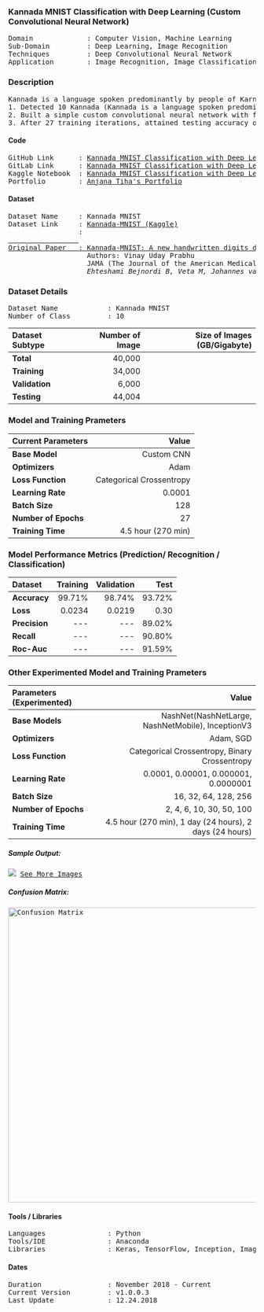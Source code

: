 ### Kannada MNIST Classification with Deep Learning (Custom Convolutional Neural Network) 
<pre>
Domain             : Computer Vision, Machine Learning
Sub-Domain         : Deep Learning, Image Recognition
Techniques         : Deep Convolutional Neural Network
Application        : Image Recognition, Image Classification
</pre>

### Description
<pre>
Kannada is a language spoken predominantly by people of Karnataka in southwestern India. The language has roughly 45 million native speakers and is written using the Kannada script.
1. Detected 10 Kannada (Kannada is a language spoken predominantly by people of Karnataka in southwestern India. The language has roughly 45 million native speakers) digits from images with Custom Convolutional Neural Network.
2. Built a simple custom convolutional neural network with few 2D convolutional, Maxpool and 1 dense layer with around 888K trainable params.
3. After 27 training iterations, attained testing accuracy of 97.70% and loss 0.03 on 60K (12MB+) OCR image dataset.
</pre>

#### Code
<pre>
GitHub Link      : <a href=https://github.com/anjanatiha/Kannada-MNIST-Classification-with-Deep-Learning>Kannada MNIST Classification with Deep Learning (GitHub)</a>
GitLab Link      : <a href=https://gitlab.com/anjanatiha/Kannada-MNIST-Classification-with-Deep-Learning>Kannada MNIST Classification with Deep Learning (GitLab)</a>
Kaggle Notebook  : <a href=https://www.kaggle.com/anjanatiha/kannada-mnist-classification-with-deep-learning>Kannada MNIST Classification with Deep Learning</a>
Portfolio        : <a href=https://anjanatiha.wixsite.com/website>Anjana Tiha's Portfolio</a>
</pre>

#### Dataset
<pre>
Dataset Name     : Kannada MNIST
Dataset Link     : <a href=https://www.kaggle.com/c/Kannada-MNIST>Kannada-MNIST (Kaggle)</a>
                 : <a href=https://github.com/vinayprabhu/Kannada_MNIST (GitHub Original Dataset)</a>
                 
Original Paper   : <a href=https://arxiv.org/abs/1908.01242>Kannada-MNIST: A new handwritten digits dataset for the Kannada language</a> 
                   Authors: Vinay Uday Prabhu 
                   JAMA (The Journal of the American Medical Association)
                   <cite>Ehteshami Bejnordi B, Veta M, Johannes van Diest P, et al. Diagnostic Assessment of Deep Learning Algorithms for Detection of Lymph Node Metastases in Women With Breast Cancer. JAMA. 2017;318(22):2199–2210. doi:10.1001/jama.2017.14585</cite>
</pre>

### Dataset Details
<pre>
Dataset Name            : Kannada MNIST
Number of Class         : 10
</pre>

| Dataset Subtype | Number of Image | Size of Images (GB/Gigabyte) |
| :-------------- | --------------: | ---------------------------: |
| **Total**       | 40,000          |                       |
| **Training**    | 34,000          |                       |
| **Validation**  | 6,000           |                       |
| **Testing**     | 44,004          |                       |


### Model and Training Prameters
| Current Parameters   | Value                                                       |
| :------------------- | ----------------------------------------------------------: |
| **Base Model**       | Custom CNN                                                |
| **Optimizers**       | Adam                                                        |
| **Loss Function**    | Categorical Crossentropy                                    |
| **Learning Rate**    | 0.0001                                                      |
| **Batch Size**       | 128                                                         |                                     
| **Number of Epochs** | 27                                                           |
| **Training Time**    | 4.5 hour (270 min)                                          |


### Model Performance Metrics (Prediction/ Recognition / Classification)
| Dataset              | Training       | Validation    | Test      |                                 
| :------------------- | -------------: | ------------: | --------: |
| **Accuracy**         | 99.71%         | 98.74%        | 93.72%    |
| **Loss**             | 0.0234         | 0.0219        | 0.30      |
| **Precision**        | ---            | ---           | 89.02%    |
| **Recall**           | ---            | ---           | 90.80%    |
| **Roc-Auc**          | ---            | ---           | 91.59%    |


### Other Experimented Model and Training Prameters
| Parameters (Experimented) | Value                                                  |
| :------------------------ | -----------------------------------------------------: |
| **Base Models**           | NashNet(NashNetLarge, NashNetMobile), InceptionV3      |
| **Optimizers**            | Adam, SGD                                              |
| **Loss Function**         | Categorical Crossentropy, Binary Crossentropy          |
| **Learning Rate**         | 0.0001, 0.00001, 0.000001, 0.0000001                   |
| **Batch Size**            | 16, 32, 64, 128, 256                                   |                                     
| **Number of Epochs**      | 2, 4, 6, 10, 30, 50, 100                               |
| **Training Time**         | 4.5 hour (270 min), 1 day (24 hours), 2 days (24 hours)|


##### Sample Output: 
<kbd>
<img src=https://github.com/anjanatiha/Histopathologic-Cancer-Detection/blob/master/demo/sample/sample.png>
</kbd>

<kbd>
<a href=https://github.com/anjanatiha/Histopathologic-Cancer-Detection/blob/master/demo/images/result.png>See More Images</a>
</kbd>

##### Confusion Matrix: 
<kbd>
<img src=https://github.com/anjanatiha/Histopathologic-Cancer-Detection/blob/master/demo/report/CM.png alt="Confusion Matrix" width=800px height=600px>
</kbd>

#### Tools / Libraries
<pre>
Languages               : Python
Tools/IDE               : Anaconda
Libraries               : Keras, TensorFlow, Inception, ImageNet
</pre>

#### Dates
<pre>
Duration                : November 2018 - Current
Current Version         : v1.0.0.3
Last Update             : 12.24.2018
</pre>
